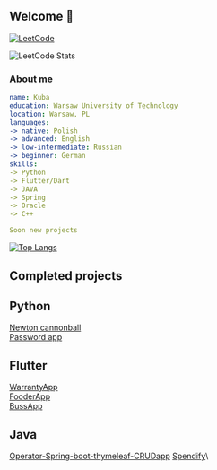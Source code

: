 ## Welcome 👋

[![LeetCode](https://img.shields.io/badge/LeetCode-000000?style=for-the-badge&logo=LeetCode&logoColor=#d16c06)](https://leetcode.com/mrkuba/)

![LeetCode Stats](https://leetcard.jacoblin.cool/mrkuba?theme=light&font=MuseoModerno)
### About me
```yml
name: Kuba
education: Warsaw University of Technology
location: Warsaw, PL
languages:
-> native: Polish
-> advanced: English
-> low-intermediate: Russian
-> beginner: German
skills:
-> Python
-> Flutter/Dart
-> JAVA
-> Spring
-> Oracle
-> C++

Soon new projects
```

[![Top Langs](https://github-readme-stats.vercel.app/api/top-langs/?username=mrkuba1&hide_progress=false&layout=compact)](https://github.com/anuraghazra/github-readme-stats)

## Completed projects

## Python
[Newton cannonball ](https://github.com/mrkuba1/Newton-cannonball-python)\
[Password app ](https://github.com/mrkuba1/password-app-python)

## Flutter
[WarrantyApp](https://github.com/mrkuba1/warrantyapp-flutter)\
[FooderApp](https://github.com/mrkuba1/fooder-flutter)\
[BussApp](https://github.com/mrkuba1/busapp-flutter)

## Java
[Operator-Spring-boot-thymeleaf-CRUDapp](https://github.com/mrkuba1/Operator-spring-boot-thymeleaf)
[Spendify](https://github.com/mrkuba1/Spendify)\




<!--
**mrkuba1/mrkuba1** is a ✨ _special_ ✨ repository because its `README.md` (this file) appears on your GitHub profile.

Here are some ideas to get you started:

- 🔭 I’m currently working on ...
- 🌱 I’m currently learning ...
- 👯 I’m looking to collaborate on ...
- 🤔 I’m looking for help with ...
- 💬 Ask me about ...
- 📫 How to reach me: ...
- 😄 Pronouns: ...
- ⚡ Fun fact: ...
-->
